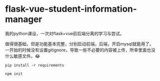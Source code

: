 # flask-vue-student-information-manager
我的python课设，一次对flask+vue前后端分离的学习与尝试。

做得很基础，但是功能基本完整，分别启动前端，后端，开启mysql就能用了。
一开始的时候没有设置gitignore，导致一些不必要的内容被上传，所幸里面也没什么敏感文件。:joy:

`pip install -r requirements`

`npm init`
